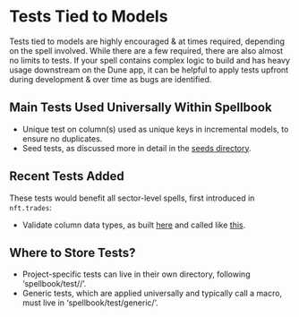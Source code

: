 # Tests Tied to Models

Tests tied to models are highly encouraged & at times required, depending on the spell involved. While there are a few required, there are also almost no limits to tests. If your spell contains complex logic to build and has heavy usage downstream on the Dune app, it can be helpful to apply tests upfront during development & over time as bugs are identified.

## Main Tests Used Universally Within Spellbook

- Unique test on column(s) used as unique keys in incremental models, to ensure no duplicates.
- Seed tests, as discussed more in detail in the [seeds directory](../seeds/seed_overview.md).

## Recent Tests Added

These tests would benefit all sector-level spells, first introduced in `nft.trades`:

- Validate column data types, as built [here](https://github.com/duneanalytics/spellbook/blob/d6b5acc1dbd01e67e6cb23d96da6f3fc3ec7d268/tests/generic/check_column_types.sql#L6) and called like [this](/dbt_subprojects/nft/models/_sector/trades/chains/arbitrum/platforms/_schema.yml#L14).

## Where to Store Tests?

- Project-specific tests can live in their own directory, following ‘spellbook/test/<project>/’.
- Generic tests, which are applied universally and typically call a macro, must live in ‘spellbook/test/generic/’.
